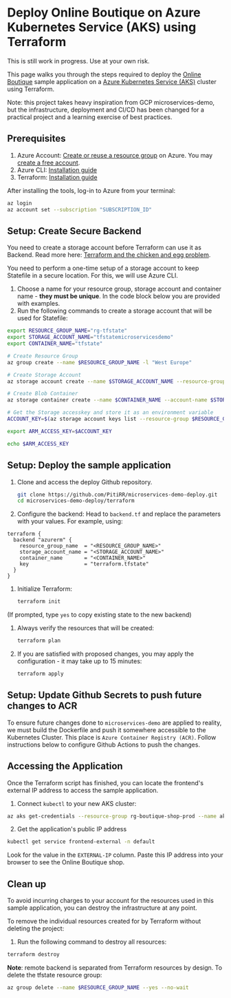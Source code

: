 # Deploy Online Boutique on Azure Kubernetes Service (AKS) using Terraform

This is still work in progress. Use at your own risk.

This page walks you through the steps required to deploy the [Online Boutique](https://github.com/PitiRR/microservices-demo) sample application on a [Azure Kubernetes Service (AKS)](https://learn.microsoft.com/en-us/azure/aks/) cluster using Terraform. 

Note: this project takes heavy inspiration from GCP microservices-demo, but the infrastructure, deployment and CI/CD has been changed for a practical project and a learning exercise of best practices.

## Prerequisites

1. Azure Account: [Create or reuse a resource group](https://portal.azure.com/) on Azure. You may [create a free account](https://azure-int.microsoft.com/en-us/free/).
1. Azure CLI: [Installation guide](https://learn.microsoft.com/en-us/cli/azure/install-azure-cli?view=azure-cli-latest)
1. Terraform: [Installation guide](https://developer.hashicorp.com/terraform/tutorials/azure-get-started/install-cli)

After installing the tools, log-in to Azure from your terminal:

```bash
az login
az account set --subscription "SUBSCRIPTION_ID"
```

## Setup: Create Secure Backend

You need to create a storage account before Terraform can use it as Backend. Read more here: [Terraform and the chicken and egg problem](https://netmemo.github.io/post/tf-chicken-egg/).

You need to perform a one-time setup of a storage account to keep Statefile in a secure location. For this, we will use Azure CLI.

1. Choose a name for your resource group, storage account and container name - **they must be unique**. In the code block below you are provided with examples.
1. Run the following commands to create a storage account that will be used for Statefile:

```bash
export RESOURCE_GROUP_NAME="rg-tfstate"
export STORAGE_ACCOUNT_NAME="tfstatemicroservicesdemo"
export CONTAINER_NAME="tfstate"

# Create Resource Group
az group create --name $RESOURCE_GROUP_NAME -l "West Europe"

# Create Storage Account
az storage account create --name $STORAGE_ACCOUNT_NAME --resource-group $RESOURCE_GROUP_NAME --sku Standard_LRS

# Create Blob Container
az storage container create --name $CONTAINER_NAME --account-name $STORAGE_ACCOUNT_NAME

# Get the Storage accesskey and store it as an environment variable
ACCOUNT_KEY=$(az storage account keys list --resource-group $RESOURCE_GROUP_NAME --account-name $STORAGE_ACCOUNT_NAME --query '[0].value' -o tsv) 

export ARM_ACCESS_KEY=$ACCOUNT_KEY

echo $ARM_ACCESS_KEY
```

## Setup: Deploy the sample application

1. Clone and access the deploy Github repository.

    ```bash
    git clone https://github.com/PitiRR/microservices-demo-deploy.git
    cd microservices-demo-deploy/terraform
    ```

1. Configure the backend: Head to `backend.tf` and replace the parameters with your values. For example, using:

```hcl
terraform {
  backend "azurerm" {
    resource_group_name  = "<RESOURCE_GROUP_NAME>"
    storage_account_name = "<STORAGE_ACCOUNT_NAME>"
    container_name       = "<CONTAINER_NAME>"
    key                  = "terraform.tfstate"
  }
}
```

1. Initialize Terraform:

    ```bash
    terraform init
    ```

(If prompted, type `yes` to copy existing state to the new backend)

1. Always verify the resources that will be created:

    ```bash
    terraform plan
    ```

1. If you are satisfied with proposed changes, you may apply the configuration - it may take up to 15 minutes:

    ```bash
    terraform apply
    ```

## Setup: Update Github Secrets to push future changes to ACR

To ensure future changes done to `microservices-demo` are applied to reality, we must build the Dockerfile and push it somewhere accessible to the Kubernetes Cluster. This place is `Azure Container Registry (ACR)`. Follow instructions below to configure Github Actions to push the changes.

## Accessing the Application

Once the Terraform script has finished, you can locate the frontend's external IP address to access the sample application.

1. Connect `kubectl` to your new AKS cluster:

```bash
az aks get-credentials --resource-group rg-boutique-shop-prod --name aks-rg-boutique-shop-prod
```

2. Get the application's public IP address

```bash
kubectl get service frontend-external -n default
```

Look for the value in the `EXTERNAL-IP` column. Paste this IP address into your browser to see the Online Boutique shop.

## Clean up

To avoid incurring charges to your account for the resources used in this sample application, you can destroy the infrastructure at any point.

To remove the individual resources created for by Terraform without deleting the project:

1. Run the following command to destroy all resources:

  ```bash
  terraform destroy
  ```

**Note**: remote backend is separated from Terraform resources by design. To delete the tfstate resource group:

```bash
az group delete --name $RESOURCE_GROUP_NAME --yes --no-wait
```